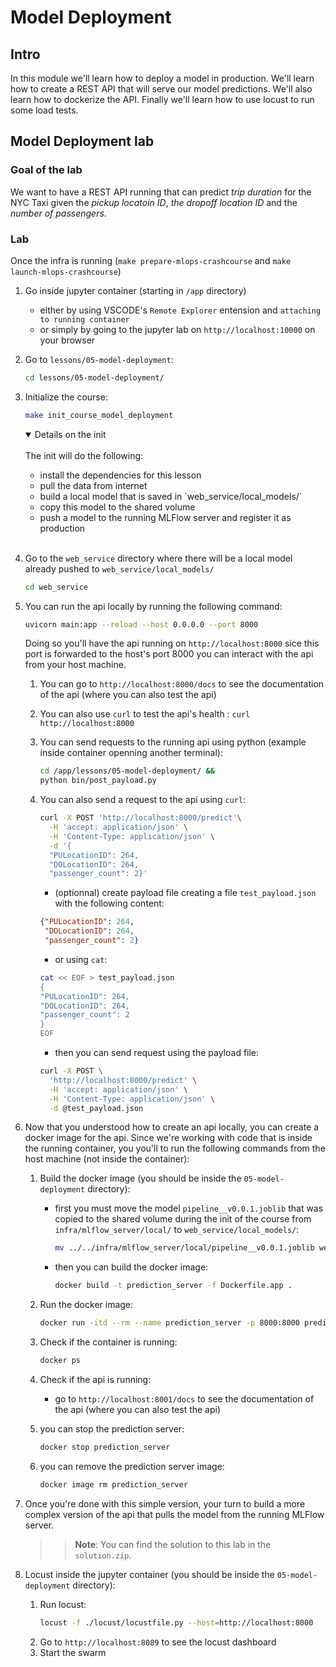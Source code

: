 # Model Deployment

## Intro

In this module we'll learn how to deploy a model in production. We'll learn how to create a REST API that will serve our model predictions. We'll also learn how to dockerize the API. Finally we'll learn how to use locust to run some load tests.


## Model Deployment lab

### Goal of the lab
We want to have a REST API running that can predict *trip duration* for the NYC Taxi given the *pickup locatoin ID*, *the dropoff location ID* and the *number of passengers*.


### Lab
Once the infra is running (`make prepare-mlops-crashcourse` and `make launch-mlops-crashcourse`)
1. Go inside jupyter container (starting in `/app` directory)
    - either by using VSCODE's `Remote Explorer` entension and  `attaching to running container`
    - or simply by going to the jupyter lab on `http://localhost:10000` on your browser
2. Go to `lessons/05-model-deployment`:
    ```bash
    cd lessons/05-model-deployment/
    ```
3. Initialize the course:
    ```bash
    make init_course_model_deployment
    ```
    <details open>
    <summary>Details on the init</summary>
    <br>
    The init will do the following:
    <ul> 
        <li> install the dependencies for this lesson 
        <li> pull the data from internet 
        <li> build a local model that is saved in `web_service/local_models/`
        <li> copy this model to the shared volume 
        <li> push a model to the running MLFlow server and register it as production
    </ul>
    <br>
    </details>

4. Go to the `web_service` directory where there will be a local model already pushed to `web_service/local_models/`
    ```bash
    cd web_service
    ```
5. You can run the api locally by running the following command:
    ```bash
    uvicorn main:app --reload --host 0.0.0.0 --port 8000
    ```
    Doing so you'll have the api running on `http://localhost:8000` sice this port is forwarded to the host's port 8000 you can interact with the api from your host machine.

    1. You can go to `http://localhost:8000/docs` to see the documentation of the api (where you can also test the api)

    2. You can also use `curl` to test the api's health : `curl http://localhost:8000`

    3. You can send requests to the running api using python (example inside container openning another terminal):
        ```bash
        cd /app/lessons/05-model-deployment/ &&
        python bin/post_payload.py
        ```

    4. You can also send a request to the api using `curl`:
        ```bash
        curl -X POST 'http://localhost:8000/predict'\
          -H 'accept: application/json' \
          -H 'Content-Type: application/json' \
          -d '{
          "PULocationID": 264,
          "DOLocationID": 264,
          "passenger_count": 2}'
        ```
        - (optionnal) create payload file creating a file `test_payload.json` with the following content:
        ```json
        {"PULocationID": 264,
         "DOLocationID": 264,
         "passenger_count": 2}
        ```

        - or using `cat`: 
        ```bash
        cat << EOF > test_payload.json
        {
        "PULocationID": 264,
        "DOLocationID": 264,
        "passenger_count": 2
        }
        EOF
        ```
        
        - then you can send request using the payload file:
        ```bash
        curl -X POST \
          'http://localhost:8000/predict' \
          -H 'accept: application/json' \
          -H 'Content-Type: application/json' \
          -d @test_payload.json
        ```
6. Now that you understood how to create an api locally, you can create a docker image for the api. Since we're working with code that is inside the running container, you you'll to run the following commands from the host machine (not inside the container):
    1. Build the docker image (you should be inside the `05-model-deployment` directory):
        - first you must move the model `pipeline__v0.0.1.joblib` that was copied to the shared volume during the init of the course from `infra/mlflow_server/local/` to `web_service/local_models/`:
            ```bash
            mv ../../infra/mlflow_server/local/pipeline__v0.0.1.joblib web_service/local_models/
            ```
        - then you can build the docker image:
            ```bash
            docker build -t prediction_server -f Dockerfile.app .
            ```
    2. Run the docker image:
        ```bash
        docker run -itd --rm --name prediction_server -p 8000:8000 prediction_server
        ```
    3. Check if the container is running:
        ```bash
        docker ps
        ```
    4. Check if the api is running:
        - go to `http://localhost:8001/docs` to see the documentation of the api (where you can also test the api)

    5. you can stop the prediction server:
        ```bash
        docker stop prediction_server
        ```
    6. you can remove the prediction server image:
        ```bash
        docker image rm prediction_server
        ```

7. Once you're done with this simple version, your turn to build a more complex version of the api that pulls the model from the running MLFlow server.
    >> **Note**: You can find the solution to this lab in the `solution.zip`.

8. Locust inside the jupyter container (you should be inside the `05-model-deployment` directory):
    1. Run locust:
        ```bash
        locust -f ./locust/locustfile.py --host=http://localhost:8000
        ```
    3. Go to `http://localhost:8089` to see the locust dashboard
    4. Start the swarm

